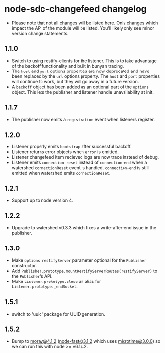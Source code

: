 # node-sdc-changefeed changelog
 * Please note that not all changes will be listed here. Only changes which
   impact the API of the module will be listed. You'll likely only see minor
   version change statements.

## 1.1.0
 * Switch to using restify-clients for the listener. This is to take advantage
   of the backoff functionality and built in bunyan tracing.
 * The `host` and `port` options properties are now deprecated and have been
   replaced by the `url` options property. The `host` and `port` properties will
   continue to work, but they will go away in a future version.
 * A `backoff` object has been added as an optional part of the `options`
   object. This lets the publisher and listener handle unavailability at init.

## 1.1.7
 * The publisher now emits a `registration` event when listeners register.

## 1.2.0
 * Listener properly emits `bootstrap` after successful backoff.
 * Listener returns error objects when `error` is emitted.
 * Listener changefeed item recieved logs are now trace instead of debug.
 * Listener emits `connection-reset` instead of `connection-end` when a
   watershed `connectionReset` event is handled. `connection-end` is still
   emitted when watershed emits `connectionReset`.

## 1.2.1
 * Support up to node version 4.

## 1.2.2
 * Upgrade to watershed v0.3.3 which fixes a write-after-end issue in the
   publisher.

## 1.3.0
 * Make `options.restifyServer` parameter optional for the `Publisher`
   constructor.
 * Add `Publisher.prototype.mountRestifyServerRoutes(restifyServer)` to the
   `Publisher`'s API.
 * Make `Listener.prototype.close` an alias for `Listener.prototype._endSocket`.

## 1.5.1
 * switch to 'uuid' package for UUID generation.

## 1.5.2
 * Bump to moray@4.1.2 (node-fast@3.1.2 which uses microtime@3.0.0) so we can
 run this with node >= v6.14.2.
